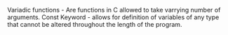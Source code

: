 Variadic functions - Are functions in C allowed to take varrying number of arguments.   Const Keyword - allows for definition of variables of any type that cannot be altered throughout the length of the program.
